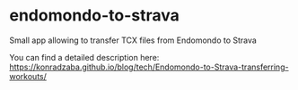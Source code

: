# endomondo-to-strava
Small app allowing to transfer TCX files from Endomondo to Strava

You can find a detailed description here: https://konradzaba.github.io/blog/tech/Endomondo-to-Strava-transferring-workouts/
